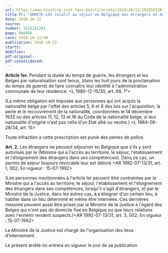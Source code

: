 ```yaml
---
url: https://www.ejustice.just.fgov.be/eli/arrete/1918/10/12/1918101201/justel
title-fr: "ARRETE-LOI relatif au séjour en Belgique des étrangers et des personnes d'origine étrangère. Voir modification(s)"
date: 1918-10-12
source:
number: 1918101201
page: 888888
case: 1918-10-12/30
publication: 1918-10-13
starts:
modifies:
pdf-original:
pdf-consolidated:
---
```


**Article 1er.** Pendant la durée du temps de guerre, les étrangers et les Belges par naturalisation sont tenus, (dans les huit jours de la proclamation du temps de guerre) de faire connaître leur identité à l'administration communale de leur résidence. <L 1980-12-15/30, art. 89, 1°>

(La même obligation est imposée aux personnes qui ont acquis la nationalité belge par l'effet des articles 5, 6 et 8 des lois sur l'acquisition, la perte et le recouvrement de la nationalité, coordonnées le 14 décembre 1932 ou des articles 11, 12, 13 et 16 du Code de la nationalité belge, si leur nationalité d'origine n'est pas celle d'un Etat allié ou neutre.) <L 1984-06-28/34, art. 15>

Toute infraction à cette prescription est punie des peines de police.

**Art. 2.** Les étrangers ne peuvent séjourner en Belgique que s'ils y sont autorisés par le (Ministre qui a l'accès au territoire, le séjour, l'établissement et l'éloignement des étrangers dans ses compétences). Dans ce cas, un permis de séjour toujours révocable leur est délivré.<AR 1992-07-13/31, art. 1, 002;  En vigueur :  15-07-1992>

(Les personnes mentionnées à l'article ler peuvent être contraintes par le Ministre qui a l'accès au territoire, le séjour, l'établissement et l'éloignement des étrangers dans ses compétences, lorsqu'il s'agit d'étrangers, et par le Ministre de la Justice, dans les autres cas, à s'éloigner d'un certain lieu, à habiter dans un lieu déterminé et même être internées. Ces dernières mesures peuvent aussi être prises par le Ministre de la Justice à l'égard des Belges qui n'ont pas de domicile fixe en Belgique ou que leurs relations avec l'ennemi rendent suspects.)<AR 1992-07-13/31, art. 3, 002;  En vigueur :  15-07-1992>

Le Ministre de la Justice est chargé de l'organisation des lieux d'internement.

Le présent arrêté-loi entrera en vigueur le jour de sa publication.
